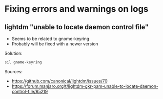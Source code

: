# Fixing errors and warnings on logs

## lightdm "unable to locate daemon control file"

- Seems to be related to gnome-keyring
- Probably will be fixed with a newer version

Solution:
```sh
sil gnome-keyring
```
Sources:
- <https://github.com/canonical/lightdm/issues/70>
- <https://forum.manjaro.org/t/lightdm-gkr-pam-unable-to-locate-daemon-control-file/85219>
